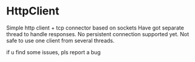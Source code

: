# HttpClient
Simple http client + tcp connector based on sockets
Have got separate thread to handle responses. 
No persistent connection supported yet.
Not safe to use one client from several threads.

if u find some issues, pls report a bug
